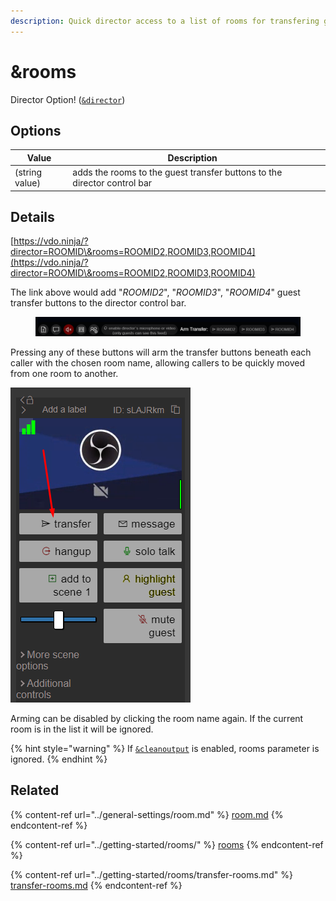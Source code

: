 ```yaml
---
description: Quick director access to a list of rooms for transfering guests
---
```


# \&rooms

Director Option! ([`&director`](../viewers-settings/director.md))

## Options

| Value          | Description                                                              |   |
| -------------- | ------------------------------------------------------------------------ | - |
| (string value) | adds the rooms to the guest transfer buttons to the director control bar |   |

## Details

[https://vdo.ninja/?director=ROOMID\&rooms=ROOMID2,ROOMID3,ROOMID4](https://vdo.ninja/?director=ROOMID\&rooms=ROOMID2,ROOMID3,ROOMID4)

The link above would add "_ROOMID2_", "_ROOMID3_", "_ROOMID4_" guest transfer buttons to the director control bar.

<figure><img src="../.gitbook/assets/image (37).png" alt=""><figcaption></figcaption></figure>

Pressing any of these buttons will arm the transfer buttons beneath each caller with the chosen room name, allowing callers to be quickly moved from one room to another.

![](<../.gitbook/assets/image (4).png>)

Arming can be disabled by clicking the room name again. If the current room is in the list it will be ignored.

{% hint style="warning" %}
If [`&cleanoutput`](../advanced-settings/design-parameters/cleanoutput.md) is enabled, rooms parameter is ignored.
{% endhint %}

## Related

{% content-ref url="../general-settings/room.md" %}
[room.md](../general-settings/room.md)
{% endcontent-ref %}

{% content-ref url="../getting-started/rooms/" %}
[rooms](../getting-started/rooms/)
{% endcontent-ref %}

{% content-ref url="../getting-started/rooms/transfer-rooms.md" %}
[transfer-rooms.md](../getting-started/rooms/transfer-rooms.md)
{% endcontent-ref %}
